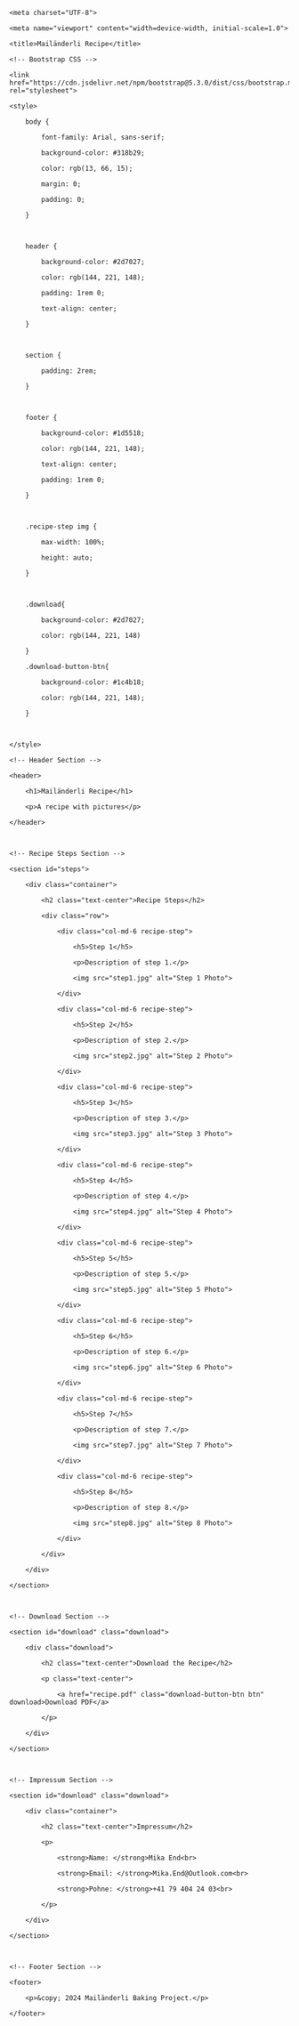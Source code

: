 <!DOCTYPE html>

<html lang="en">

<head>

    <meta charset="UTF-8">

    <meta name="viewport" content="width=device-width, initial-scale=1.0">

    <title>Mailänderli Recipe</title>

    <!-- Bootstrap CSS -->

    <link href="https://cdn.jsdelivr.net/npm/bootstrap@5.3.0/dist/css/bootstrap.min.css" rel="stylesheet">

    <style>

        body {

            font-family: Arial, sans-serif;

            background-color: #318b29;

            color: rgb(13, 66, 15);

            margin: 0;

            padding: 0;

        }



        header {

            background-color: #2d7027;

            color: rgb(144, 221, 148);

            padding: 1rem 0;

            text-align: center;

        }



        section {

            padding: 2rem;

        }



        footer {

            background-color: #1d5518;

            color: rgb(144, 221, 148);

            text-align: center;

            padding: 1rem 0;

        }



        .recipe-step img {

            max-width: 100%;

            height: auto;

        }



        .download{

            background-color: #2d7027;

            color: rgb(144, 221, 148)

        }

        .download-button-btn{

            background-color: #1c4b18;

            color: rgb(144, 221, 148);

        }

       

    </style>

</head>

<body>

    <!-- Header Section -->

    <header>

        <h1>Mailänderli Recipe</h1>

        <p>A recipe with pictures</p>

    </header>



    <!-- Recipe Steps Section -->

    <section id="steps">

        <div class="container">

            <h2 class="text-center">Recipe Steps</h2>

            <div class="row">

                <div class="col-md-6 recipe-step">

                    <h5>Step 1</h5>

                    <p>Description of step 1.</p>

                    <img src="step1.jpg" alt="Step 1 Photo">

                </div>

                <div class="col-md-6 recipe-step">

                    <h5>Step 2</h5>

                    <p>Description of step 2.</p>

                    <img src="step2.jpg" alt="Step 2 Photo">

                </div>

                <div class="col-md-6 recipe-step">

                    <h5>Step 3</h5>

                    <p>Description of step 3.</p>

                    <img src="step3.jpg" alt="Step 3 Photo">

                </div>

                <div class="col-md-6 recipe-step">

                    <h5>Step 4</h5>

                    <p>Description of step 4.</p>

                    <img src="step4.jpg" alt="Step 4 Photo">

                </div>

                <div class="col-md-6 recipe-step">

                    <h5>Step 5</h5>

                    <p>Description of step 5.</p>

                    <img src="step5.jpg" alt="Step 5 Photo">

                </div>

                <div class="col-md-6 recipe-step">

                    <h5>Step 6</h5>

                    <p>Description of step 6.</p>

                    <img src="step6.jpg" alt="Step 6 Photo">

                </div>

                <div class="col-md-6 recipe-step">

                    <h5>Step 7</h5>

                    <p>Description of step 7.</p>

                    <img src="step7.jpg" alt="Step 7 Photo">

                </div>

                <div class="col-md-6 recipe-step">

                    <h5>Step 8</h5>

                    <p>Description of step 8.</p>

                    <img src="step8.jpg" alt="Step 8 Photo">

                </div>

            </div>

        </div>

    </section>



    <!-- Download Section -->

    <section id="download" class="download">

        <div class="download">

            <h2 class="text-center">Download the Recipe</h2>

            <p class="text-center">

                <a href="recipe.pdf" class="download-button-btn btn" download>Download PDF</a>

            </p>

        </div>

    </section>



    <!-- Impressum Section -->

    <section id="download" class="download">

        <div class="container">

            <h2 class="text-center">Impressum</h2>

            <p>

                <strong>Name: </strong>Mika End<br>

                <strong>Email: </strong>Mika.End@Outlook.com<br>

                <strong>Pohne: </strong>+41 79 404 24 03<br>

            </p>

        </div>

    </section>



    <!-- Footer Section -->

    <footer>

        <p>&copy; 2024 Mailänderli Baking Project.</p>

    </footer>

</body>

</html>

